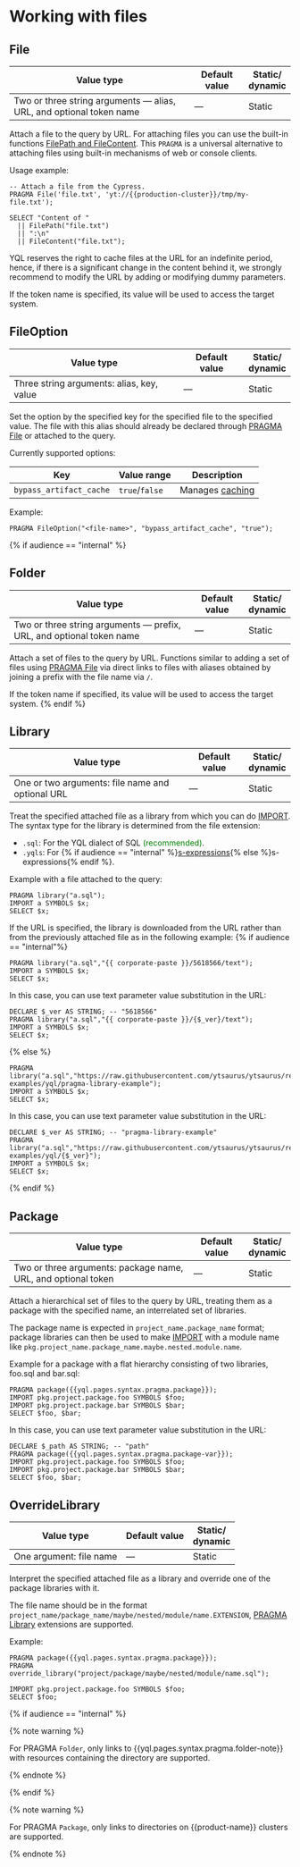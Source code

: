 # Working with files

## File

| Value type | Default value | Static/<br/>dynamic |
| --- | --- | --- |
| Two or three string arguments — alias, URL, and optional token name | — | Static |

Attach a file to the query by URL. For attaching files you can use the built-in functions [FilePath and FileContent](../../builtins/basic.md#filecontent). This `PRAGMA` is a universal alternative to attaching files using built-in mechanisms of web or console clients.

Usage example:

```yql
-- Attach a file from the Cypress.
PRAGMA File('file.txt', 'yt://{{production-cluster}}/tmp/my-file.txt');

SELECT "Content of "
  || FilePath("file.txt")
  || ":\n"
  || FileContent("file.txt");
```

YQL reserves the right to cache files at the URL for an indefinite period, hence, if there is a significant change in the content behind it, we strongly recommend to modify the URL by adding or modifying dummy parameters.

If the token name is specified, its value will be used to access the target system.

## FileOption

| Value type | Default value | Static/<br/>dynamic |
|-------------------------------------------------|--------------|--------------------------------|
| Three string arguments: alias, key, value | — | Static |

Set the option by the specified key for the specified file to the specified value. The file with this alias should already be declared through [PRAGMA File](#file) or attached to the query.

Currently supported options:

| Key | Value range | Description |
|-------------------------|-------------------|---------------------------------------------------------------------------------------------------------------------------------------|
| `bypass_artifact_cache` | `true`/`false` | Manages [caching]({{yt-docs-root}}/user-guide/data-processing/operations/operations-options#fajly) |

Example:

```yql
PRAGMA FileOption("<file-name>", "bypass_artifact_cache", "true");
```

{% if audience == "internal" %}
## Folder

| Value type | Default value | Static/<br/>dynamic |
| --- | --- | --- |
| Two or three string arguments — prefix, URL, and optional token name | — | Static |

Attach a set of files to the query by URL. Functions similar to adding a set of files using [PRAGMA File](#file) via direct links to files with aliases obtained by joining a prefix with the file name via `/`.

If the token name if specified, its value will be used to access the target system.
{% endif %}

## Library

| Value type | Default value | Static/<br/>dynamic |
| --- | --- | --- |
| One or two arguments: file name and optional URL | — | Static |

Treat the specified attached file as a library from which you can do [IMPORT](../export_import.md). The syntax type for the library is determined from the file extension:
* `.sql`: For the YQL dialect of SQL <span style="color: green;">(recommended)</span>.
* `.yqls`: For {% if audience == "internal"  %}[s-expressions]({{yql.s-expressions-link}}){% else %}s-expressions{% endif %}.

Example with a file attached to the query:

```yql
PRAGMA library("a.sql");
IMPORT a SYMBOLS $x;
SELECT $x;
```

If the URL is specified, the library is downloaded from the URL rather than from the previously attached file as in the following example:
{% if audience == "internal"%}
```yql
PRAGMA library("a.sql","{{ corporate-paste }}/5618566/text");
IMPORT a SYMBOLS $x;
SELECT $x;
```

In this case, you can use text parameter value substitution in the URL:

```yql
DECLARE $_ver AS STRING; -- "5618566"
PRAGMA library("a.sql","{{ corporate-paste }}/{$_ver}/text");
IMPORT a SYMBOLS $x;
SELECT $x;
```
{% else %}

```yql
PRAGMA library("a.sql","https://raw.githubusercontent.com/ytsaurus/ytsaurus/refs/heads/main/yt/docs/code-examples/yql/pragma-library-example");
IMPORT a SYMBOLS $x;
SELECT $x;
```

In this case, you can use text parameter value substitution in the URL:

```yql
DECLARE $_ver AS STRING; -- "pragma-library-example"
PRAGMA library("a.sql","https://raw.githubusercontent.com/ytsaurus/ytsaurus/refs/heads/main/yt/docs/code-examples/yql/{$_ver}");
IMPORT a SYMBOLS $x;
SELECT $x;
```
{% endif %}

## Package

| Value type | Default value | Static/<br/>dynamic |
| --- | --- | --- |
| Two or three arguments: package name, URL, and optional token | — | Static |

Attach a hierarchical set of files to the query by URL, treating them as a package with the specified name, an interrelated set of libraries.

The package name is expected in ``project_name.package_name`` format; package libraries can then be used to make [IMPORT](../export_import.md) with a module name like ``pkg.project_name.package_name.maybe.nested.module.name``.

Example for a package with a flat hierarchy consisting of two libraries, foo.sql and bar.sql:

```yql
PRAGMA package({{yql.pages.syntax.pragma.package}});
IMPORT pkg.project.package.foo SYMBOLS $foo;
IMPORT pkg.project.package.bar SYMBOLS $bar;
SELECT $foo, $bar;
```

In this case, you can use text parameter value substitution in the URL:

```yql
DECLARE $_path AS STRING; -- "path"
PRAGMA package({{yql.pages.syntax.pragma.package-var}});
IMPORT pkg.project.package.foo SYMBOLS $foo;
IMPORT pkg.project.package.bar SYMBOLS $bar;
SELECT $foo, $bar;
```

## OverrideLibrary

| Value type | Default value | Static/<br/>dynamic |
| --- | --- | --- |
| One argument: file name | — | Static |

Interpret the specified attached file as a library and override one of the package libraries with it.

The file name should be in the format ``project_name/package_name/maybe/nested/module/name.EXTENSION``, [PRAGMA Library](#library) extensions are supported.

Example:

```yql
PRAGMA package({{yql.pages.syntax.pragma.package}});
PRAGMA override_library("project/package/maybe/nested/module/name.sql");

IMPORT pkg.project.package.foo SYMBOLS $foo;
SELECT $foo;
```

{% if audience == "internal" %}

  {% note warning %}

  For PRAGMA `Folder`, only links to {{yql.pages.syntax.pragma.folder-note}} with resources containing the directory are supported.

  {% endnote %}

{% endif %}

  {% note warning %}

  For PRAGMA `Package`, only links to directories on {{product-name}} clusters are supported.

  {% endnote %}

